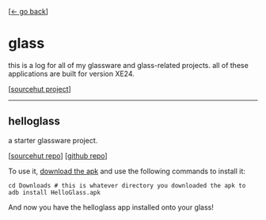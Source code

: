 <link rel="stylesheet" href="/index.css">

[[← go back](/wiki.html)]

# glass
this is a log for all of my glassware and glass-related projects.
all of these applications are built for version XE24.

[[sourcehut project](https://sr.ht/~jordanreger/glass)]

---

## helloglass
a starter glassware project.

[[sourcehut repo](https://git.sr.ht/~jordanreger/HelloGlass)] [[github repo](https://github.com/jordanreger/HelloGlass)]


To use it, [download the apk](https://git.sr.ht/~jordanreger/HelloGlass/blob/main/HelloGlass.apk) and use the following commands to install it:


```
cd Downloads # this is whatever directory you downloaded the apk to
adb install HelloGlass.apk
```

And now you have the helloglass app installed onto your glass!